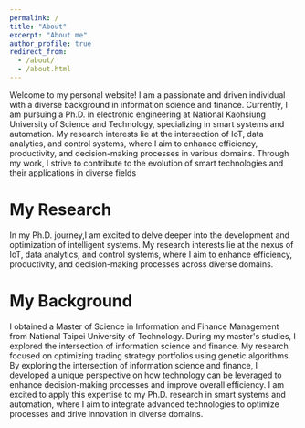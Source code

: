 ```yaml
---
permalink: /
title: "About"
excerpt: "About me"
author_profile: true
redirect_from: 
  - /about/
  - /about.html
---
```


Welcome to my personal website! I am a passionate and driven individual with a diverse background in information science and finance. Currently, I am pursuing a Ph.D. in electronic engineering at National Kaohsiung University of Science and Technology, specializing in smart systems and automation. My research interests lie at the intersection of IoT, data analytics, and control systems, where I aim to enhance efficiency, productivity, and decision-making processes in various domains. Through my work, I strive to contribute to the evolution of smart technologies and their applications in diverse fields

My Research
======
In my Ph.D. journey,I am excited to delve deeper into the development and optimization of intelligent systems. My research interests lie at the nexus of IoT, data analytics, and control systems, where I aim to enhance efficiency, productivity, and decision-making processes across diverse domains.


My Background
======
I obtained a Master of Science in Information and Finance Management from National Taipei University of Technology. During my master's studies, I explored the intersection of information science and finance. My research focused on optimizing trading strategy portfolios using genetic algorithms. By exploring the intersection of information science and finance, I developed a unique perspective on how technology can be leveraged to enhance decision-making processes and improve overall efficiency. I am excited to apply this expertise to my Ph.D. research in smart systems and automation, where I aim to integrate advanced technologies to optimize processes and drive innovation in diverse domains.





